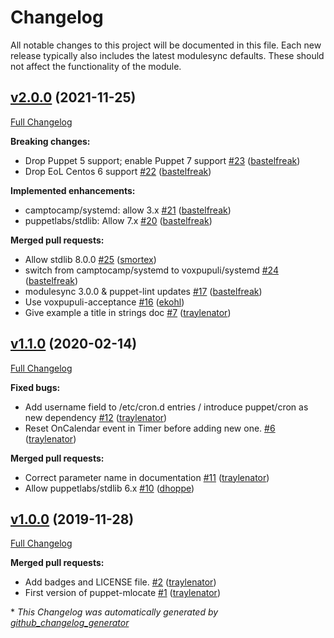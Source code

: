 # Changelog

All notable changes to this project will be documented in this file.
Each new release typically also includes the latest modulesync defaults.
These should not affect the functionality of the module.

## [v2.0.0](https://github.com/voxpupuli/puppet-mlocate/tree/v2.0.0) (2021-11-25)

[Full Changelog](https://github.com/voxpupuli/puppet-mlocate/compare/v1.1.0...v2.0.0)

**Breaking changes:**

- Drop Puppet 5 support; enable Puppet 7 support [\#23](https://github.com/voxpupuli/puppet-mlocate/pull/23) ([bastelfreak](https://github.com/bastelfreak))
- Drop EoL Centos 6 support [\#22](https://github.com/voxpupuli/puppet-mlocate/pull/22) ([bastelfreak](https://github.com/bastelfreak))

**Implemented enhancements:**

- camptocamp/systemd: allow 3.x [\#21](https://github.com/voxpupuli/puppet-mlocate/pull/21) ([bastelfreak](https://github.com/bastelfreak))
- puppetlabs/stdlib: Allow 7.x [\#20](https://github.com/voxpupuli/puppet-mlocate/pull/20) ([bastelfreak](https://github.com/bastelfreak))

**Merged pull requests:**

- Allow stdlib 8.0.0 [\#25](https://github.com/voxpupuli/puppet-mlocate/pull/25) ([smortex](https://github.com/smortex))
- switch from camptocamp/systemd to voxpupuli/systemd [\#24](https://github.com/voxpupuli/puppet-mlocate/pull/24) ([bastelfreak](https://github.com/bastelfreak))
- modulesync 3.0.0 & puppet-lint updates [\#17](https://github.com/voxpupuli/puppet-mlocate/pull/17) ([bastelfreak](https://github.com/bastelfreak))
- Use voxpupuli-acceptance [\#16](https://github.com/voxpupuli/puppet-mlocate/pull/16) ([ekohl](https://github.com/ekohl))
- Give example a title in strings doc [\#7](https://github.com/voxpupuli/puppet-mlocate/pull/7) ([traylenator](https://github.com/traylenator))

## [v1.1.0](https://github.com/voxpupuli/puppet-mlocate/tree/v1.1.0) (2020-02-14)

[Full Changelog](https://github.com/voxpupuli/puppet-mlocate/compare/v1.0.0...v1.1.0)

**Fixed bugs:**

- Add username field to /etc/cron.d entries / introduce puppet/cron as new dependency [\#12](https://github.com/voxpupuli/puppet-mlocate/pull/12) ([traylenator](https://github.com/traylenator))
- Reset OnCalendar event in Timer before adding new one. [\#6](https://github.com/voxpupuli/puppet-mlocate/pull/6) ([traylenator](https://github.com/traylenator))

**Merged pull requests:**

- Correct parameter name in documentation [\#11](https://github.com/voxpupuli/puppet-mlocate/pull/11) ([traylenator](https://github.com/traylenator))
- Allow puppetlabs/stdlib 6.x [\#10](https://github.com/voxpupuli/puppet-mlocate/pull/10) ([dhoppe](https://github.com/dhoppe))

## [v1.0.0](https://github.com/voxpupuli/puppet-mlocate/tree/v1.0.0) (2019-11-28)

[Full Changelog](https://github.com/voxpupuli/puppet-mlocate/compare/f3ac25fb28c8e78f37ee8b1e673ce6e742670f4e...v1.0.0)

**Merged pull requests:**

- Add badges and LICENSE file. [\#2](https://github.com/voxpupuli/puppet-mlocate/pull/2) ([traylenator](https://github.com/traylenator))
- First version of puppet-mlocate [\#1](https://github.com/voxpupuli/puppet-mlocate/pull/1) ([traylenator](https://github.com/traylenator))



\* *This Changelog was automatically generated by [github_changelog_generator](https://github.com/github-changelog-generator/github-changelog-generator)*
